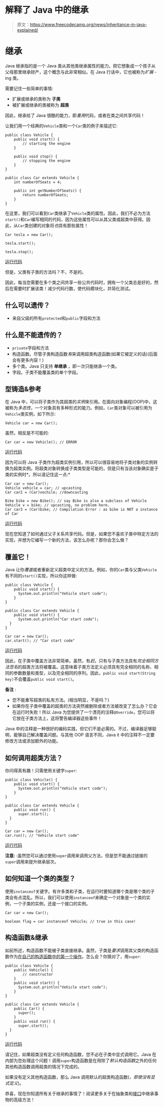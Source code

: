# 解释了 Java 中的继承

> 原文：<https://www.freecodecamp.org/news/inheritance-in-java-explained/>

# **继承**

Java 继承指的是一个 Java 类从其他类继承属性的能力。把它想象成一个孩子从父母那里继承财产，这个概念与此非常相似。在 Java 行话中，它也被称为*扩展* -ing 类。

需要记住一些简单的事情:

*   扩展或继承的类称为 ****子类****
*   被扩展或继承的类被称为 ****超类****

因此，继承给了 Java 很酷的能力，即*重用*代码，或者在类之间共享代码！

让我们用一个经典的`Vehicle`类和一个`Car`类的例子来描述它:

```
public class Vehicle {
    public void start() {
        // starting the engine
    }

    public void stop() {
        // stopping the engine
    }
}

public class Car extends Vehicle {
    int numberOfSeats = 4;

    public int getNumberOfSeats() {
        return numberOfSeats;
    }
}
```

在这里，我们可以看到`Car`类继承了`Vehicle`类的属性。因此，我们不必为方法`start()`和`Car`编写相同的代码，因为这些属性可以从其父类或超类中获得。因此，从`Car`类创建的对象将*也*具有那些属性！

```
Car tesla = new Car();

tesla.start();

tesla.stop();
```

[运行代码](https://repl.it/CJXz/0)

但是，父类有子类的方法吗？不，不是的。

因此，每当您需要在多个类之间共享一些公共代码时，拥有一个父类总是好的，然后在需要时扩展该类！减少代码行数，使代码模块化，并简化测试。

## **什么可以遗传？**

*   来自父级的所有`protected`和`public`字段和方法

## 什么是不能遗传的？

*   `private`字段和方法
*   构造函数。尽管子类构造函数*有*来调用超类构造函数(如果它被定义的话)(后面会有更多内容！)
*   多个类。Java 只支持 ****单继承**** ，即一次只能继承一个类。
*   字段。子类不能覆盖类的单个字段。

## **型铸造&参考**

在 Java 中，可以将子类作为其超类的*实例*来引用。在面向对象编程(OOP)中，这被称为*多态性*，一个对象具有多种形式的能力。例如，`Car`类对象可以被引用为`Vehicle`类实例，如下所示:

```
Vehicle car = new Car();
```

虽然，相反是不可能的:

```
Car car = new Vehicle(); // ERROR
```

[运行代码](https://repl.it/CJYB/0)

因为可以将 Java 子类作为超类实例引用，所以可以很容易地将子类对象的实例转换为超类实例。将超类对象转换成子类类型是可能的，但是只有当该对象确实是子类的实例时*。所以请记住这一点:*

```
Car car = new Car();
Vehicle vehicle = car; // upcasting
Car car2 = (Car)vechile; //downcasting

Bike bike = new Bike(); // say Bike is also a subclass of Vehicle
Vehicle v = bike; // upcasting, no problem here.
Car car3 = (Car)bike; // Compilation Error : as bike is NOT a instance of Car
```

[运行代码](https://repl.it/CJYM/0)

现在您知道了如何通过父子关系共享代码。但是，如果您不喜欢子类中特定方法的实现，并想为它编写一个新的方法，该怎么办呢？那你会怎么做？

## 覆盖它！

Java 让你*覆盖*或者重新定义超类中定义的方法。例如，你的`Car`类与父类`Vehicle`有不同的`start()`实现，所以你这样做:

```
public class Vehicle {
    public void start() {
      System.out.println("Vehicle start code");
    }
}

public class Car extends Vehicle {
    public void start() {
      System.out.println("Car start code");
  }
}

Car car = new Car();
car.start(); // "Car start code"
```

[运行代码](https://repl.it/CJYZ/1)

因此，在子类中覆盖方法非常简单。虽然，有*赶*。只有与子类方法具有*完全相同方法签名*的超类方法将被覆盖。这意味着子类方法定义必须具有完全相同的名称、相同的参数数量和类型，以及完全相同的序列。因此，`public void start(String key)`不会覆盖`public void start()`。

****备注**** :

*   您不能重写超类的私有方法。(相当明显，不是吗？)
*   如果你在子类中覆盖的超类的方法突然被删除或者方法被改变了怎么办？它会在运行时失败！所以 Java 为您提供了一个漂亮的注释`@Override`，您可以将它放在子类方法上，这将警告编译器这些事件！

Java 中的注释是一种很好的编码实践，但它们不是必需的。不过，编译器足够聪明，能够自己解决覆盖问题。与其他 OOP 语言不同，Java it 中的注释不一定要修改方法或添加额外的功能。

## **如何调用超类方法？**

你问得真有趣！只需使用关键字`super`:

```
public class Vehicle() {
    public void start() {
      System.out.println("Vehicle start code");
    }
}

public class Car extends Vehicle {
    public void run() {
      super.start();
  }
}

Car car = new Car();
car.run(); // "Vehicle start code"
```

[运行代码](https://repl.it/CJY4/0)

****注意:**** :虽然您可以通过使用`super`调用来调用父方法，但是您不能通过链接的`super`调用来提升继承层次。

## **如何知道一个类的类型？**

使用`instanceof`关键字。有许多类和子类，在运行时要知道哪个类是哪个类的子类会有点混乱。所以，我们可以使用`instanceof`来确定一个对象是一个类的实例，一个子类的实例，还是一个接口的实例。

```
Car car = new Car();

boolean flag = car instanceof Vehicle; // true in this case!
```

## **构造函数&继承**

如前所述，构造函数不能被子类直接继承。虽然，子类是*要求*调用其父类的构造函数作为[在自己的构造函数中的第一个操作](http://stackoverflow.com/questions/1168345/why-does-this-and-super-have-to-be-the-first-statement-in-a-constructor)。怎么会？你猜对了，用`super`:

```
public class Vehicle {
    public Vehicle() {
        // constructor
    }
    public void start() {
      System.out.println("Vehicle start code");
    }
}

public class Car extends Vehicle {
    public Car() {
      super();
    }
    public void run() {
      super.start();
  }
}
```

[运行代码](https://repl.it/CJY8/0)

请记住，如果超类没有定义任何构造函数，您不必在子类中显式调用它。Java 在内部为您处理这个问题！调用`super`构造函数是在用除了*默认构造函数*之外的任何其他构造函数调用超类的情况下完成的。

如果没有定义其他构造函数，那么 Java 调用默认的超类构造函数(*，即使没有显式定义*)。

恭喜，现在你知道所有关于继承的事情了！阅读更多关于在抽象类和[接口](https://forum.freecodecamp.com/t/java-docs-interfaces)中继承事物的高级方法！